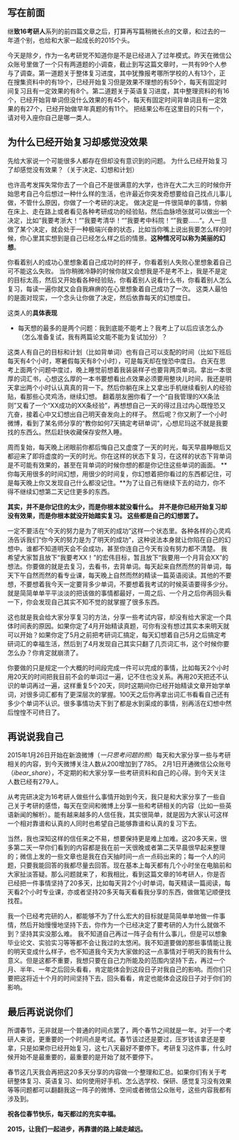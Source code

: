 ## 写在前面

继**致16考研人**系列的前四篇文章之后，打算再写篇稍微长点的文章，和过去的一年道个别，也给和大家一起成长的2015个头。

今天是除夕，作为一名考研党不知道你是不是已经进入了过年模式。昨天在微信公众账号里做了一个只有两道题的小调查，截止到写这篇文章时，一共有99个人参与了调查。第一道题关于整体复习进度，其中犹豫报考哪所学校的人有13个，正在搜集资料中的有19个，已经开始复习但是效果不理想的有59个，每天有固定时间复习且有一定效果的有8个。第二道题关于英语复习进度，其中整理资料的有16个，已经开始背单词但没什么效果的有45个，每天有固定时间背单词且有一定效果的有27个，已经开始做早年真题的有11个。
把结果公布在这里目的只有一个，请对号入座你自己是哪一类人。

## 为什么已经开始复习却感觉没效果

先给大家说一个可能很多人都存在但却没有意识到的问题。
为什么已经开始复习了却感觉没有效果？（关于决定、幻想和计划）

<!-- more -->

也许高考发挥失常你去了一个自己不是很满意的大学，也许在大二大三的时候你开始思考自己今后想过一种什么样的生活，也许最近你突发奇想要给自己找点儿事儿做，不管什么原因，你做了一个考研的决定。
做决定是一件很简单的事情，你躺在床上、走在路上或者看见各种考研成功的经验贴，然后血脉喷张就可以做出一个决定，比如”我要考浙大！“”我要考清华！“”我要考中科院！“”我要……“。人一旦做了某个决定，就会处于一种极端兴奋的状态，比如当你嘴上说出我要怎么样的时候，你心里其实想到是自己已经怎么样之后的情景。**这种情况可以称为美丽的幻想**。

你看着别人的成功心里想象着自己成功时的样子，你看着别人失败心里想象着自己可不能这么失败。
当你稍微冷静的时候你就又会想我是不是考不上，我是不是定的目标太高，然后又开始看各种经验贴，你看着别人说看什么书，你看着别人怎么复习，每读一遍你就又会自我麻痹的在心里想象着自己成功了一次。
这类人最怕的是面对现实，一个念头让你做了决定，然后依靠每天的幻想度日。

这类人的**具体表现**
- 每天想的最多的是两个问题：我到底能不能考上？我考上了以后应该怎么办（怎么准备复试，我有两篇论文能不能为复试加分）？

这类人有自己的目标和计划（比如背单词）也有自己可以支配的时间（比如下班后每天有4个小时，寒暑假每天有8个小时），可是每天却在惶恐中度日。
白天在思考上面两个问题中度过，晚上睡觉前想着我装装样子也要背两页单词。拿出一本很厚的词汇书，心想这么厚的一本书要想看出点效果必须要用整块儿时间，我还是明天拿出两个小时认认真真的背一下。然后你躺在床上又拿出手机继续看别人的经验贴，看那些心灵鸡汤，继续幻想。
翻着朋友圈你看了一个“自我管理的XX条法则”又看了一个“XX成功的XX条经验”，再想想自己一天的得过且过内心既惶恐又亢奋，接着心中又幻想出自己明天奋发向上的样子。
然后呢？你又刷了一个小时微博，看到了某名师分享的“教你如何7天搞定考研单词”，心想尼玛这不就是我要找的东西么。然后赶快收藏保存安然入睡。

周而复始，每天晚上闭眼前你都后悔自己又虚度了一天的时光，每天早晨睁眼后又都迎来了即将虚度的一天的时光。你在这样的状态下复习，在这样的状态下背单词是不可能有效果的，甚至在背单词的时候你想的都是你记住这些单词的画面。
**你每天用很多的时间幻想，用很少的时间复，你幻想着把你看过的东西都记住，可是每天晚上你又发现自己什么都没记住。**为了让自己有继续下去的动力，你不得不继续幻想第二天记住更多的东西。

**其实，并不是你记住的太少，而是你根本就没看什么。**
**并不是你已经开始复习却没有效果，而是你根本就没开始踏实复习。
这些都是自己的幻想罢了。**

一定不要活在“今天的努力是为了明天的成功”这样一个状态里。各种各样的心灵鸡汤告诉我们“你今天的努力是为了明天的成功”，这种说法本身就让你陷在自己的幻想中。谁都不知道明天会不会成功，甚至你连自己今天有没有努力都不清楚。
我希望大家暂且放下“我要考XX！”的宏伟目标，暂且放下“我要用一个月背会XX”的想法。你要做的就是去复习，去看书，去背单词。每天起来自然而然的背单词，每天下午自然而然的看专业课，每天晚上自然而然的精读一篇英语阅读。其他的不要想，不要想着我今天一定要背多少单词，不要想着我考试的时候英语要得多少分。就是简简单单平平淡淡的把该做的事情都最好，一周之后、一个月之后你再回头看一下，你会发现自己其实不知不觉的就掌握了很多东西。

这也就是我会给大家分享复习的方法，分享一些考试内容，却没有给大家定一个具体时间表的原因。如果你定了4月开始精读真题，可你有没有想过其实本来明天就可以开始？如果你定了5月之前把考研词汇搞定，每天幻想着自己5月之后搞定考研词汇的幸福生活，然后到了4月发现自己其实只翻了几页词汇书，这个时候你要怎么办？你肯定就崩溃了。

你要做的只是规定一个大概的时间段完成一件可以完成的事情，比如每天2个小时用20天的时间把我目前不会的单词过一遍，记不住也没关系。再用20天把还不认识的单词再过一遍，这样重复5个20天，同时这期间你已经开始精读文章开始学单词，对很多词汇都有了更深层次的掌握。100天之后你再拿出词汇书看看自己还有多少个单词不认识。很多事情功夫下到了都是水到渠成的事情，别再活在幻想中然后惶惶不可终日了。

## 再说说我自己

2015年1月26日开始在新浪微博（*一只思考问题的熊*）每天和大家分享一些与考研相关的内容，到今天微博关注人数从200增加到了785。
2月1日开通微信公众账号（*ibear_share*），不定期的和大家分享一些考研资料和自己的心得。到今天关注人数已经有279人。

从考完研决定为16考研人做些什么事情开始到今天，我只是和大家分享了一些自己关于考研的感悟，每天在空间和微博上分享一些和考研相关的内容（比如一些英语新闻的解析）。能有越来越多的人信任我，其实很简单，就是因为大家认可这样一个相对靠谱和认真的人同时也希望自己能够靠谱和认真的复习下去。

当然，我也深知这样的信任来之不易，想要保持更是难上加难。这20多天来，很多第二天一早你们看到的内容都是我在前一天很晚或者第二天早晨很早起来整理的；微信上发的一些文章也是我在白天抽时间一点一点码出来的；每一个人的问题，只要我能回答的我都尽量去回答。现在基本上每天都有几个小时坐在电脑前和大家扯淡答疑。那么问题就来了，和我相比，看到这篇文章的16考研人，你是否已经把一件事情坚持了20多天，比如每天背2个小时单词，每天精读一篇阅读，每天看2个小时专业课，亦或者坚持20多天每天看看我分享的东西，做做笔记顺便找找茬。

我一个已经考完研的人，都能够不为了什么宏大的目标就是简简单单地做一件事情，然后开始慢慢地坚持下去，你作为一个已经决定了要考研的人为什么就做不到？坚持其实没那么难。
我不知道自己再过一阵子会有什么事儿，但是可以想象毕业论文、实验实习等等都不会让我过的太悠闲。我不知道要做的那些事情能让我的明天变成什么样子，也不知道我今天为大家做的这一点事情对于明天的我有什么意义。但是这都不重要，我想只要在自己力所能及的范围内坚持下去，再过一个月、半年、一年之后回头看看，肯定能体会到这段日子对我自己的影响。而你们只要把这将近十个月的时间坚持下去，回头看看，肯定也能体会这段日子对于你们的影响。

## 最后再说说你们

所谓春节，无非就是一个普通的时间点罢了，两个春节之间就是一年。对于一个考研人来说，更重要的一个时间点是考试。春节该过还是要过，压岁钱该拿还是要拿，只是如果你已经开始复习，这七八天最好不要停下。考研复习这件事，什么时候开始不是最重要的，最重要的是开始了就不要停下。

春节这几天我会再把这20多天分享的内容做一个整理和汇总。如果你们有关于考研整体复习、英语复习、如何使用好手机、怎么选学校、保研、感觉复习没有效果等等问题都可以翻翻我这一阵子的微博、空间或者微信公众账号，这些内容我都有涉及到。

**祝各位春节快乐，每天都过的充实幸福。**

**2015，让我们一起进步，再靠谱的路上越走越远。**